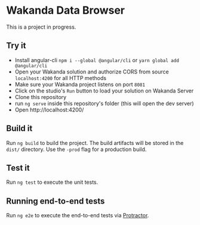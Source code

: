 # Wakanda Data Browser

This is a project in progress.

## Try it

- Install angular-cli `npm i --global @angular/cli` or `yarn global add @angular/cli`
- Open your Wakanda solution and authorize CORS from source `localhost:4200` for all HTTP methods
- Make sure your Wakanda project listens on port `8081`
- Click on the studio's `Run` button to load your solution on Wakanda Server
- Clone this repository
- run `ng serve` inside this repository's folder (this will open the dev server)
- Open http://localhost:4200/

## Build it

Run `ng build` to build the project. The build artifacts will be stored in the `dist/` directory. Use the `-prod` flag for a production build.

## Test it

Run `ng test` to execute the unit tests.

## Running end-to-end tests

Run `ng e2e` to execute the end-to-end tests via [Protractor](http://www.protractortest.org/).
